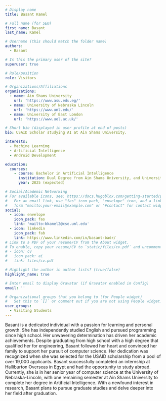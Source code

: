 ```yaml
---
# Display name
title: Basant Kamel

# Full name (for SEO)
first_name: Basant
last_name: Kamel

# Username (this should match the folder name)
authors:
  - Basant

# Is this the primary user of the site?
superuser: true

# Role/position
role: Visitors

# Organizations/Affiliations
organizations:
  - name: Ain Shams University
    url: 'https://www.asu.edu.eg/'
  - name: University of Nebraska Lincoln
    url: 'https://www.unl.edu/'
  - name: University of East London
    url: 'https://www.uel.ac.uk/'

# Short bio (displayed in user profile at end of posts)
bio: USAID Scholar studying AI at Ain Shams University. 

interests:
  - Machine Learning
  - Artificial Intelligence
  - Android Development

education:
  courses:
    - course: Bachelor in Artificial Intelligence
      institution: Dual Degree from Ain Shams University, and University of East London.
      year: 2025 (expected)

# Social/Academic Networking
# For available icons, see: https://docs.hugoblox.com/getting-started/page-builder/#icons
#   For an email link, use "fas" icon pack, "envelope" icon, and a link in the
#   form "mailto:your-email@example.com" or "#contact" for contact widget.
social:
  - icon: envelope
    icon_pack: fas
    link: 'mailto:bkamel2@cse.unl.edu'
  - icon: linkedin
    icon_pack: fab
    link: https://www.linkedin.com/in/basant-badr/
# Link to a PDF of your resume/CV from the About widget.
# To enable, copy your resume/CV to `static/files/cv.pdf` and uncomment the lines below.
# - icon: cv
#   icon_pack: ai
#   link: files/cv.pdf

# Highlight the author in author lists? (true/false)
highlight_name: true

# Enter email to display Gravatar (if Gravatar enabled in Config)
email: ''

# Organizational groups that you belong to (for People widget)
#   Set this to `[]` or comment out if you are not using People widget.
user_groups:
  - Visiting Students
---
```


Basant is a dedicated individual with a passion for learning and personal growth. She has independently studied English and pursued programming since high school. Her unwavering determination has driven her academic achievements. Despite graduating from high school with a high degree that qualified her for engineering, Basant followed her heart and convinced her family to support her pursuit of computer science. Her dedication was recognized when she was selected for the USAID scholarship from a pool of over 19,000 applicants. Basant successfully completed an internship at Halliburton Overseas in Egypt and had the opportunity to study abroad. Currently, she is in her senior year of computer science at the University of Nebraska-Lincoln, with one remaining semester at Ain Shams University to complete her degree in Artificial Intelligence. With a newfound interest in research, Basant plans to pursue graduate studies and delve deeper into her field after graduation.
